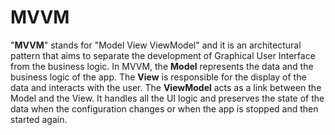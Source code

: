 # MVVM

"**MVVM**" stands for "Model View ViewModel" and it is an architectural pattern that aims to separate the development of Graphical User Interface from the business logic. In MVVM, the **Model** represents the data and the business logic of the app. The **View** is responsible for the display of the data and interacts with the user. The **ViewModel** acts as a link between the Model and the View. It handles all the UI logic and preserves the state of the data when the configuration changes or when the app is stopped and then started again.
